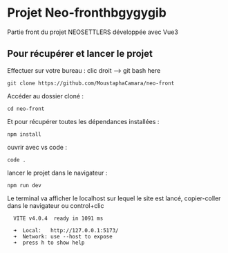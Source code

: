 # Projet Neo-fronthbgygygib

Partie front du projet NEOSETTLERS développée avec Vue3

## Pour récupérer et lancer le projet

Effectuer sur votre bureau : clic droit --> git bash here 

```
git clone https://github.com/MoustaphaCamara/neo-front
```

Accéder au dossier cloné :

```
cd neo-front
```

Et pour récupérer toutes les dépendances installées :

```
npm install
```

ouvrir avec vs code :

```
code .
```

lancer le projet dans le navigateur :

```
npm run dev
```

Le terminal va afficher le localhost sur lequel le site est lancé, copier-coller dans le navigateur ou control+clic

```
  VITE v4.0.4  ready in 1091 ms

  ➜  Local:   http://127.0.0.1:5173/
  ➜  Network: use --host to expose
  ➜  press h to show help

```
